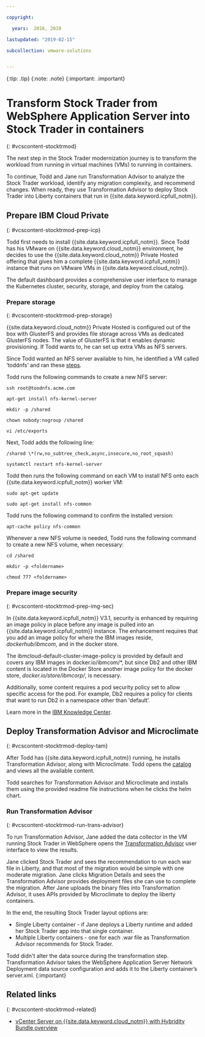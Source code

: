 ```yaml
---

copyright:

  years:  2016, 2019

lastupdated: "2019-02-15"

subcollection: vmware-solutions


---
```


{:tip: .tip}
{:note: .note}
{:important: .important}

# Transform Stock Trader from WebSphere Application Server into Stock Trader in containers
{: #vcscontent-stocktrmod}

The next step in the Stock Trader modernization journey is to transform the workload from running in virtual machines (VMs) to running in containers.

To continue, Todd and Jane run Transformation Advisor to analyze the Stock Trader workload, identify any migration complexity, and recommend changes. When ready, they use Transformation Advisor to deploy Stock Trader into Liberty containers that run in {{site.data.keyword.icpfull_notm}}.

## Prepare IBM Cloud Private
{: #vcscontent-stocktrmod-prep-icp}

Todd first needs to install {{site.data.keyword.icpfull_notm}}. Since Todd has his VMware on {{site.data.keyword.cloud_notm}} environment, he decides to use the {{site.data.keyword.cloud_notm}} Private Hosted offering that gives him a complete {{site.data.keyword.icpfull_notm}} instance that runs on VMware VMs in {{site.data.keyword.cloud_notm}}.

The default dashboard provides a comprehensive user interface to manage the Kubernetes cluster, security, storage, and deploy from the catalog.

### Prepare storage
{: #vcscontent-stocktrmod-prep-storage}

{{site.data.keyword.cloud_notm}} Private Hosted is configured out of the box with GlusterFS and provides file storage across VMs as dedicated GlusterFS nodes. The value of GlusterFS is that it enables dynamic provisioning. If Todd wants to, he can set up extra VMs as NFS servers.

Since Todd wanted an NFS server available to him, he identified a VM called ‘toddnfs’ and ran these
[steps](https://help.ubuntu.com/community/SettingUpNFSHowTo).

Todd runs the following commands to create a new NFS server:

`ssh root@toodnfs.acme.com`

`apt-get install nfs-kernel-server`

`mkdir -p /shared`

`chown nobody:nogroup /shared`

`vi /etc/exports`

Next, Todd adds the following line:

`/shared \*(rw,no_subtree_check,async,insecure,no_root_squash)`

`systemctl restart nfs-kernel-server`

Todd then runs the following command on each VM to install NFS onto each {{site.data.keyword.icpfull_notm}} worker VM:

`sudo apt-get update`

`sudo apt-get install nfs-common`

Todd runs the following command to confirm the installed version:

`apt-cache policy nfs-common`

Whenever a new NFS volume is needed, Todd runs the following command to create a new NFS volume, when necessary:

`cd /shared`

`mkdir -p <foldername>`

`chmod 777 <foldername>`

### Prepare image security
{: #vcscontent-stocktrmod-prep-img-sec}

In {{site.data.keyword.icpfull_notm}} V3.1, security is enhanced by requiring an image policy in place before any image is pulled into an {{site.data.keyword.icpfull_notm}} instance. The enhancement requires that you add an image policy for where the IBM images reside, *dockerhub/ibmcom*, and in the docker store.

The ibmcloud-default-cluster-image-policy is provided by default and covers any IBM images in docker.io/ibmcom/\*, but since Db2 and other IBM content is located in the Docker Store another image policy for the docker store, *docker.io/store/ibmcorp/*, is necessary.

Additionally, some content requires a pod security policy set to allow specific access for the pod. For example, Db2 requires a policy for clients that want to run Db2 in a namespace other than 'default’.

Learn more in the [IBM Knowledge
Center](https://www.ibm.com/support/knowledgecenter/SSBS6K_3.1.0/manage_cluster/enable_pod_security.html).

## Deploy Transformation Advisor and Microclimate
{: #vcscontent-stocktrmod-deploy-tam}

After Todd has {{site.data.keyword.icpfull_notm}} running, he installs Transformation Advisor, along with Microclimate. Todd opens the [catalog](https://www.ibm.com/cloud/private/developer) and views all the available content.

Todd searches for Transformation Advisor and Microclimate and installs them using the provided readme file instructions when he clicks the helm chart.

### Run Transformation Advisor
{: #vcscontent-stocktrmod-run-trans-advisor}

To run Transformation Advisor, Jane added the data collector in the VM running Stock Trader in WebSphere opens the [Transformation
Advisor](https://developer.ibm.com/recipes/tutorials/using-the-transformation-advisor-on-ibm-cloud-private/) user interface to view the results.

Jane clicked Stock Trader and sees the recommendation to run each war file in Liberty, and that most of the migration would be simple with one moderate migration. Jane clicks Migration Details and sees the Transformation Advisor provides deployment files she can use to complete the migration. After Jane uploads the binary files into Transformation Advisor, it uses APIs provided by Microclimate to deploy the liberty containers.

In the end, the resulting Stock Trader layout options are:
* Single Liberty container - if Jane deploys a Liberty runtime and added her Stock Trader app into that single container.
* Multiple Liberty containers - one for each .war file as Transformation Advisor recommends for Stock Trader.

Todd didn't alter the data source during the transformation step. Transformation Advisor takes the WebSphere Application Server Network Deployment data source configuration and adds it to the Liberty container’s server.xml.
{:important}

## Related links
{: #vcscontent-stocktrmod-related}

* [vCenter Server on {{site.data.keyword.cloud_notm}} with Hybridity Bundle overview](/docs/services/vmwaresolutions/archiref/vcs?topic=vmware-solutions-vcs-hybridity-intro)
